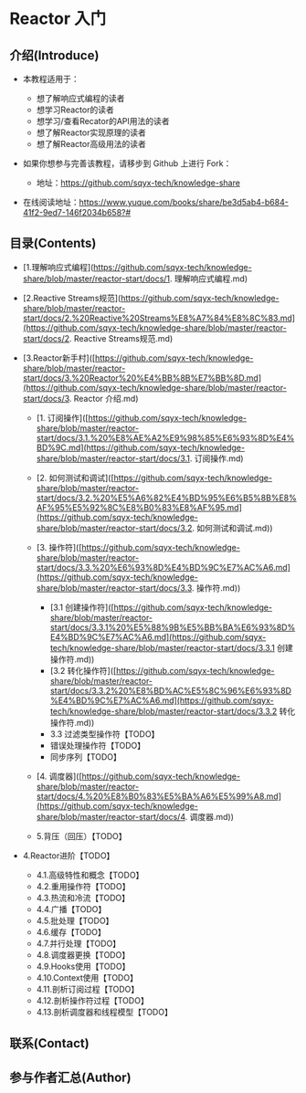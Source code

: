 # Reactor 入门
## 介绍(Introduce)

* 本教程适用于：
  * 想了解响应式编程的读者
  * 想学习Reactor的读者
  * 想学习/查看Recator的API用法的读者
  * 想了解Reactor实现原理的读者
  * 想了解Reactor高级用法的读者

* 如果你想参与完善该教程，请移步到 Github 上进行 Fork：
  * 地址：https://github.com/sqyx-tech/knowledge-share
* 在线阅读地址：https://www.yuque.com/books/share/be3d5ab4-b684-41f2-9ed7-146f2034b658?# 



## 目录(Contents)

* [1.理解响应式编程](https://github.com/sqyx-tech/knowledge-share/blob/master/reactor-start/docs/1. 理解响应式编程.md)
* [2.Reactive Streams规范](https://github.com/sqyx-tech/knowledge-share/blob/master/reactor-start/docs/2.%20Reactive%20Streams%E8%A7%84%E8%8C%83.md](https://github.com/sqyx-tech/knowledge-share/blob/master/reactor-start/docs/2. Reactive Streams规范.md)
* [3.Reactor新手村]([https://github.com/sqyx-tech/knowledge-share/blob/master/reactor-start/docs/3.%20Reactor%20%E4%BB%8B%E7%BB%8D.md](https://github.com/sqyx-tech/knowledge-share/blob/master/reactor-start/docs/3. Reactor 介绍.md)

  * [1. 订阅操作]([https://github.com/sqyx-tech/knowledge-share/blob/master/reactor-start/docs/3.1.%20%E8%AE%A2%E9%98%85%E6%93%8D%E4%BD%9C.md](https://github.com/sqyx-tech/knowledge-share/blob/master/reactor-start/docs/3.1. 订阅操作.md)

  * [2. 如何测试和调试]([https://github.com/sqyx-tech/knowledge-share/blob/master/reactor-start/docs/3.2.%20%E5%A6%82%E4%BD%95%E6%B5%8B%E8%AF%95%E5%92%8C%E8%B0%83%E8%AF%95.md](https://github.com/sqyx-tech/knowledge-share/blob/master/reactor-start/docs/3.2. 如何测试和调试.md))

  * [3. 操作符]([https://github.com/sqyx-tech/knowledge-share/blob/master/reactor-start/docs/3.3.%20%E6%93%8D%E4%BD%9C%E7%AC%A6.md](https://github.com/sqyx-tech/knowledge-share/blob/master/reactor-start/docs/3.3. 操作符.md))

    * [3.1 创建操作符]([https://github.com/sqyx-tech/knowledge-share/blob/master/reactor-start/docs/3.3.1%20%E5%88%9B%E5%BB%BA%E6%93%8D%E4%BD%9C%E7%AC%A6.md](https://github.com/sqyx-tech/knowledge-share/blob/master/reactor-start/docs/3.3.1 创建操作符.md))
    * [3.2 转化操作符]([https://github.com/sqyx-tech/knowledge-share/blob/master/reactor-start/docs/3.3.2%20%E8%BD%AC%E5%8C%96%E6%93%8D%E4%BD%9C%E7%AC%A6.md](https://github.com/sqyx-tech/knowledge-share/blob/master/reactor-start/docs/3.3.2 转化操作符.md))
    * 3.3 过滤类型操作符【TODO】
    * 错误处理操作符【TODO】
    * 同步序列【TODO】

  * [4. 调度器]([https://github.com/sqyx-tech/knowledge-share/blob/master/reactor-start/docs/4.%20%E8%B0%83%E5%BA%A6%E5%99%A8.md](https://github.com/sqyx-tech/knowledge-share/blob/master/reactor-start/docs/4. 调度器.md))

  * 5.背压（回压）【TODO】
* 4.Reactor进阶【TODO】
  * 4.1.高级特性和概念【TODO】
  * 4.2.重用操作符【TODO】
  * 4.3.热流和冷流【TODO】
  * 4.4.广播【TODO】
  * 4.5.批处理【TODO】
  * 4.6.缓存【TODO】
  * 4.7.并行处理【TODO】
  * 4.8.调度器更换【TODO】
  * 4.9.Hooks使用【TODO】
  * 4.10.Context使用【TODO】
  * 4.11.剖析订阅过程【TODO】
  * 4.12.剖析操作符过程【TODO】
  * 4.13.剖析调度器和线程模型【TODO】

## 联系(Contact)





## 参与作者汇总(Author)

